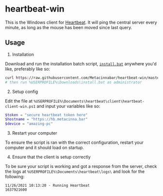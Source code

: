 # heartbeat-win

This is the Windows client for [Heartbeat](https://github.com/technically-functional/heartbeat). It will ping the central server every minute, as long as the mouse has been moved since last query.

## Usage

1. Installation

Download and run the installation batch script, [`install.bat`](https://github.com/Metacinnabar/heartbeat-win/blob/master/install.bat) anywhere you'd like, preferably like so:
```bash
curl https://raw.githubusercontent.com/Metacinnabar/heartbeat-win/master/install.bat -o %USERPROFILE%\Downloads
# then run %USERPROFILE%\Downloads\install.bat as administrator
```

2. Setup config

Edit the file at `%USERPROFILE%\Documents\heartbeat\client\heartbeat-client-win.ps1` and input your variables like so:
```powershell
$token = "secure heartbeat token here"
$hostname = "https://hb.metacinna.bar"
$device = "amazing-pc"
```

3. Restart your computer

To ensure the script is ran with the correct configuration, restart your computer and it should load on startup.

4. Ensure that the client is setup correctly

To be sure your script is working and got a response from the server, check the logs at `%USERPROFILE%\Documents\heartbeat\logs\` and look for the following:
```log
11/26/2021 10:13:20 - Running Heartbeat
1637921600
```
